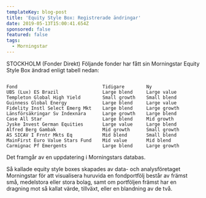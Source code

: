 ```yaml
---
templateKey: blog-post
title: 'Equity Style Box: Registrerade ändringar'
date: 2019-05-13T15:00:41.654Z
sponsored: false
featured: false
tags:
  - Morningstar
---
```

STOCKHOLM (Fonder Direkt) Följande fonder har fått sin Morningstar Equity Style Box ändrad enligt tabell nedan:

```

Fond                               Tidigare        Ny          
UBS (Lux) ES Brazil                Large blend     Large value 
Templeton Global High Yield        Small growth    Small blend 
Guinness Global Energy             Large blend     Large value 
Fidelity Instl Select Emerg Mkt    Large blend     Large growth
Länsförsäkringar Sv Indexnära      Large growth    Large blend 
Case All Star                      Large blend     Mid growth  
Jyske Invest German Equities       Large value     Large blend 
Alfred Berg Gambak                 Mid growth      Small growth
AS SICAV I Frntr Mkts Eq           Mid blend       Small blend 
MainFirst Euro Value Stars Fund    Mid value       Mid blend   
Carmignac Pf Emergents             Large blend     Large growth
```

Det framgår av en uppdatering i Morningstars databas.



Så kallade equity style boxes skapades av data- och analysföretaget Morningstar för att visualisera huruvida en fondportfölj består av främst små, medelstora eller stora bolag, samt om portföljen främst har en dragning mot så kallat värde, tillväxt, eller en blandning av de två.
